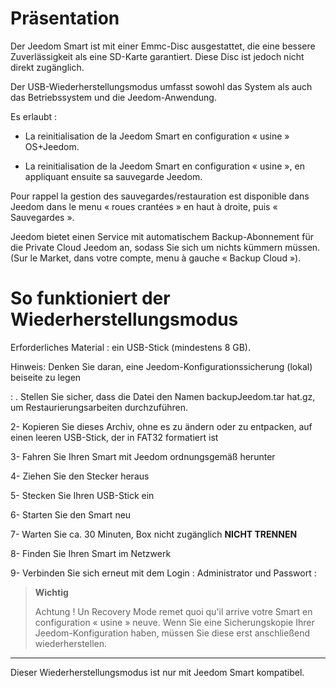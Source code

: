 Präsentation
============

Der Jeedom Smart ist mit einer Emmc-Disc ausgestattet, die eine bessere Zuverlässigkeit als eine SD-Karte garantiert. Diese Disc ist jedoch nicht direkt zugänglich.

Der USB-Wiederherstellungsmodus umfasst sowohl das System als auch das Betriebssystem und die Jeedom-Anwendung.

Es erlaubt :

- La reinitialisation de la Jeedom Smart en configuration « usine » OS+Jeedom.

- La reinitialisation de la Jeedom Smart en configuration « usine », en appliquant ensuite sa sauvegarde Jeedom.

Pour rappel la gestion des sauvegardes/restauration est disponible dans Jeedom dans le menu « roues crantées » en haut à droite, puis « Sauvegardes ».

Jeedom bietet einen Service mit automatischem Backup-Abonnement für die Private Cloud Jeedom an, sodass Sie sich um nichts kümmern müssen. (Sur le Market, dans votre compte, menu à gauche « Backup Cloud »).




So funktioniert der Wiederherstellungsmodus
===============================

Erforderliches Material : ein USB-Stick (mindestens 8 GB).

Hinweis: Denken Sie daran, eine Jeedom-Konfigurationssicherung (lokal) beiseite zu legen




  : [](https://images.jeedom.com/smart/). Stellen Sie sicher, dass die Datei den Namen backupJeedom.tar hat.gz, um Restaurierungsarbeiten durchzuführen.

2- Kopieren Sie dieses Archiv, ohne es zu ändern oder zu entpacken, auf einen leeren USB-Stick, der in FAT32 formatiert ist

3- Fahren Sie Ihren Smart mit Jeedom ordnungsgemäß herunter

4- Ziehen Sie den Stecker heraus

5- Stecken Sie Ihren USB-Stick ein

6- Starten Sie den Smart neu

7- Warten Sie ca. 30 Minuten, Box nicht zugänglich **NICHT TRENNEN**

8- Finden Sie Ihren Smart im Netzwerk

9- Verbinden Sie sich erneut mit dem Login : Administrator und Passwort : 

> **Wichtig**
>
>
> Achtung ! Un Recovery Mode remet quoi qu'il arrive votre Smart en configuration « usine » neuve. Wenn Sie eine Sicherungskopie Ihrer Jeedom-Konfiguration haben, müssen Sie diese erst anschließend wiederherstellen.
------------------------------------------------------------------------------------------------------------------------------------------------------------------------------------------------

Dieser Wiederherstellungsmodus ist nur mit Jeedom Smart kompatibel.
